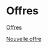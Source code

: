 # Offres

[Offres](Offres%2023cb48b45fa88002a515e8af628a663c.csv)

[Nouvelle offre](Nouvelle%20offre%20254b48b45fa8803b974cec293885d81c.md)